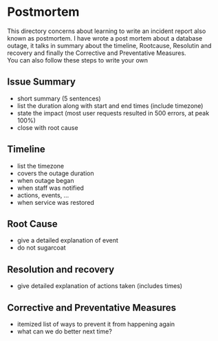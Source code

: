 # Postmortem
This directory concerns about learning to write an incident report also known as postmortem. I have wrote a post mortem about a database outage, it talks in summary about the timeline, Rootcause, Resolutin and recovery and finally the Corrective and Preventative Measures.  
You can also follow these steps to write your own
## Issue Summary

* short summary (5 sentences)
* list the duration along with start and end times (include timezone)
* state the impact (most user requests resulted in 500 errors, at peak 100%)
* close with root cause

## Timeline

* list the timezone
* covers the outage duration
* when outage began
* when staff was notified
* actions, events, …
* when service was restored

## Root Cause

* give a detailed explanation of event
* do not sugarcoat

## Resolution and recovery

* give detailed explanation of actions taken (includes times)

## Corrective and Preventative Measures

* itemized list of ways to prevent it from happening again
* what can we do better next time?

